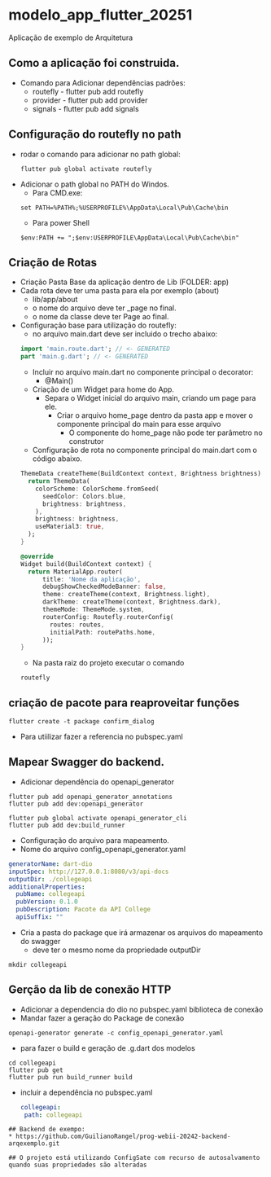 # modelo_app_flutter_20251

Aplicação de exemplo de Arquitetura

## Como a aplicação foi construida.
* Comando para Adicionar dependências padrões:
  * routefly - flutter pub add routefly
  * provider - flutter pub add provider
  * signals  - flutter pub add signals 

## Configuração do routefly no path
* rodar o comando para adicionar no path global:
  ```
  flutter pub global activate routefly
  ```
* Adicionar o path global no PATH do Windos.
  * Para CMD.exe: 
  ``` 
  set PATH=%PATH%;%USERPROFILE%\AppData\Local\Pub\Cache\bin
  ```
  * Para power Shell
  ```
  $env:PATH += ";$env:USERPROFILE\AppData\Local\Pub\Cache\bin"
  ```

## Criação de Rotas
* Criação Pasta Base da aplicação dentro de Lib (FOLDER: app)
* Cada rota deve ter uma pasta para ela por exemplo (about) 
  * lib/app/about 
  * o nome do arquivo deve ter _page no final.
  * o nome da classe deve ter Page ao final.
* Configuração base para utilização do routefly:
  * no arquivo main.dart deve ser incluido o trecho abaixo:
  ```dart
  import 'main.route.dart'; // <- GENERATED
  part 'main.g.dart'; // <- GENERATED
  ```
  * Incluir no arquivo main.dart no componente principal o decorator:
    * @Main()
  * Criação de um Widget para home do App. 
    * Separa o Widget inicial do arquivo main, criando um page para ele.
      * Criar o arquivo home_page dentro da pasta app e mover o componente principal do main para esse arquivo
        * O componente do home_page não pode ter parâmetro no construtor
  * Configuração de rota no componente principal do main.dart com o código abaixo.
  ```dart
  ThemeData createTheme(BuildContext context, Brightness brightness) {
    return ThemeData(
      colorScheme: ColorScheme.fromSeed(
        seedColor: Colors.blue,
        brightness: brightness,
      ),
      brightness: brightness,
      useMaterial3: true,
    );
  }

  @override
  Widget build(BuildContext context) {
    return MaterialApp.router(
        title: 'Nome da aplicação',
        debugShowCheckedModeBanner: false,
        theme: createTheme(context, Brightness.light),
        darkTheme: createTheme(context, Brightness.dark),
        themeMode: ThemeMode.system,
        routerConfig: Routefly.routerConfig(
          routes: routes,
          initialPath: routePaths.home,
        ));
  }
  ```
  * Na pasta raiz do projeto executar o comando
  ```
  routefly
  ```

## criação de pacote para reaproveitar funções
```
flutter create -t package confirm_dialog
```

* Para utiilizar fazer a referencia no pubspec.yaml

## Mapear Swagger do backend.
* Adicionar dependência do openapi_generator
```shell
flutter pub add openapi_generator_annotations
flutter pub add dev:openapi_generator

flutter pub global activate openapi_generator_cli
flutter pub add dev:build_runner
```
* Configuração do arquivo para mapeamento.
* Nome do arquivo config_openapi_generator.yaml
```yaml
generatorName: dart-dio
inputSpec: http://127.0.0.1:8080/v3/api-docs
outputDir: ./collegeapi
additionalProperties:
  pubName: collegeapi
  pubVersion: 0.1.0
  pubDescription: Pacote da API College
  apiSuffix: ""
```

* Cria a pasta do package que irá armazenar os arquivos do mapeamento do swagger
  * deve ter o mesmo nome da propriedade outputDir 
```shell
mkdir collegeapi
```

## Gerção da lib de conexão HTTP
* Adicionar a dependencia do dio no pubspec.yaml biblioteca de conexão
* Mandar fazer a geração do Package de conexão
```shell
openapi-generator generate -c config_openapi_generator.yaml
```
* para fazer o build e geração de .g.dart dos modelos
```shell
cd collegeapi
flutter pub get
flutter pub run build_runner build
```
* incluir a dependência no pubspec.yaml
  ```yaml 
  collegeapi:
   path: collegeapi
```
## Backend de exempo:
* https://github.com/GuilianoRangel/prog-webii-20242-backend-arqexemplo.git

## O projeto está utilizando ConfigSate com recurso de autosalvamento quando suas propriedades são alteradas 

